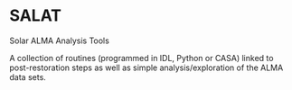 # SALAT
Solar ALMA Analysis Tools

A collection of routines (programmed in IDL, Python or CASA) linked to post-restoration steps as well as simple analysis/exploration of the ALMA data sets.
